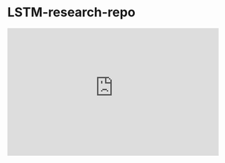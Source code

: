 # LSTM-research-repo

<iframe src="https://grinco-my.sharepoint.com/personal/millerjo2_grinnell_edu/_layouts/15/Doc.aspx?sourcedoc={7bd00abb-f2bb-48b4-9108-e2da1728ce7e}&amp;action=embedview" width="476px" height="288px" frameborder="0">This is an embedded <a target="_blank" href="https://office.com">Microsoft Office</a> document, powered by <a target="_blank" href="https://office.com/webapps">Office</a>.</iframe> 